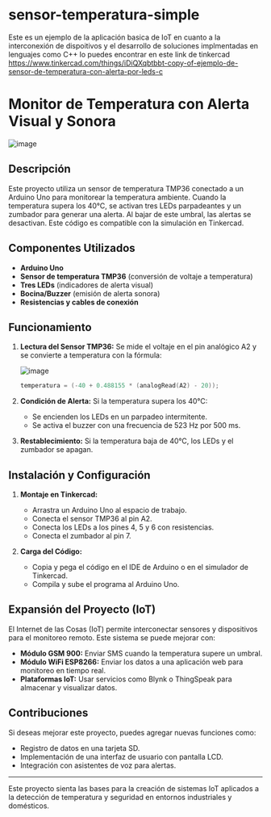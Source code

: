# sensor-temperatura-simple
Este es un ejemplo de la aplicación basica de IoT en cuanto a la interconexión de dispoitivos y el desarrollo de soluciones implmentadas en lenguajes como C++ lo puedes encontrar en este link de tinkercad
https://www.tinkercad.com/things/iDiQXqbtbbt-copy-of-ejemplo-de-sensor-de-temperatura-con-alerta-por-leds-c

# Monitor de Temperatura con Alerta Visual y Sonora
![image](https://github.com/user-attachments/assets/fb5125e5-b5b9-4b36-ba85-64ce027602f2)

## Descripción
Este proyecto utiliza un sensor de temperatura TMP36 conectado a un Arduino Uno para monitorear la temperatura ambiente. Cuando la temperatura supera los 40°C, se activan tres LEDs parpadeantes y un zumbador para generar una alerta. Al bajar de este umbral, las alertas se desactivan. Este código es compatible con la simulación en Tinkercad.

## Componentes Utilizados
- **Arduino Uno**
- **Sensor de temperatura TMP36** (conversión de voltaje a temperatura)
- **Tres LEDs** (indicadores de alerta visual)
- **Bocina/Buzzer** (emisión de alerta sonora)
- **Resistencias y cables de conexión**

## Funcionamiento
1. **Lectura del Sensor TMP36:** Se mide el voltaje en el pin analógico A2 y se convierte a temperatura con la fórmula:

   ![image](https://github.com/user-attachments/assets/a623eee3-a6b7-46bc-be7a-a700794f8eab)
   
   ```cpp
   temperatura = (-40 + 0.488155 * (analogRead(A2) - 20));
   ```
   
3. **Condición de Alerta:** Si la temperatura supera los 40°C:
   - Se encienden los LEDs en un parpadeo intermitente.
   - Se activa el buzzer con una frecuencia de 523 Hz por 500 ms.
   
4. **Restablecimiento:** Si la temperatura baja de 40°C, los LEDs y el zumbador se apagan.

## Instalación y Configuración
1. **Montaje en Tinkercad:**
   - Arrastra un Arduino Uno al espacio de trabajo.
   - Conecta el sensor TMP36 al pin A2.
   - Conecta los LEDs a los pines 4, 5 y 6 con resistencias.
   - Conecta el zumbador al pin 7.

2. **Carga del Código:**
   - Copia y pega el código en el IDE de Arduino o en el simulador de Tinkercad.
   - Compila y sube el programa al Arduino Uno.

## Expansión del Proyecto (IoT)
El Internet de las Cosas (IoT) permite interconectar sensores y dispositivos para el monitoreo remoto. Este sistema se puede mejorar con:
- **Módulo GSM 900:** Enviar SMS cuando la temperatura supere un umbral.
- **Módulo WiFi ESP8266:** Enviar los datos a una aplicación web para monitoreo en tiempo real.
- **Plataformas IoT:** Usar servicios como Blynk o ThingSpeak para almacenar y visualizar datos.

## Contribuciones
Si deseas mejorar este proyecto, puedes agregar nuevas funciones como:
- Registro de datos en una tarjeta SD.
- Implementación de una interfaz de usuario con pantalla LCD.
- Integración con asistentes de voz para alertas.

---
Este proyecto sienta las bases para la creación de sistemas IoT aplicados a la detección de temperatura y seguridad en entornos industriales y domésticos.

























